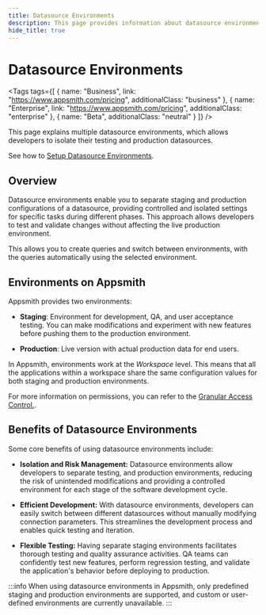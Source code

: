 ```yaml
---
title: Datasource Environments
description: This page provides information about datasource environments in Appsmith.
hide_title: true
---
```


<div className="tag-wrapper">
 <h1> Datasource Environments </h1>

<Tags
tags={[
{ name: "Business", link: "https://www.appsmith.com/pricing", additionalClass: "business" },
{ name: "Enterprise", link: "https://www.appsmith.com/pricing", additionalClass: "enterprise" },
{ name: "Beta", additionalClass: "neutral" }
]}
/>

</div>

This page explains multiple datasource environments, which allows developers to isolate their testing and production datasources.

See how to [Setup Datasource Environments](/connect-data/how-to-guides/setup-datasource-environments).

## Overview

Datasource environments enable you to separate staging and production configurations of a datasource, providing controlled and isolated settings for specific tasks during different phases. This approach allows developers to test and validate changes without affecting the live production environment.

This allows you to create queries and switch between environments, with the queries automatically using the selected environment.

## Environments on Appsmith

Appsmith provides two environments:

- **Staging**: Environment for development, QA, and user acceptance testing. You can make modifications and experiment with new features before pushing them to the production environment.

- **Production**: Live version with actual production data for end users.

In Appsmith, environments work at the _Workspace_ level. This means that all the applications within a workspace share the same configuration values for both staging and production environments.

For more information on permissions, you can refer to the [Granular Access Control.](/advanced-concepts/granular-access-control).

## Benefits of Datasource Environments

Some core benefits of using datasource environments include:

- **Isolation and Risk Management:** Datasource environments allow developers to separate testing, and production environments, reducing the risk of unintended modifications and providing a controlled environment for each stage of the software development cycle.

- **Efficient Development:** With datasource environments, developers can easily switch between different datasources without manually modifying connection parameters. This streamlines the development process and enables quick testing and iteration.

- **Flexible Testing:** Having separate staging environments facilitates thorough testing and quality assurance activities. QA teams can confidently test new features, perform regression testing, and validate the application's behavior before deploying to production.

:::info
When using datasource environments in Appsmith, only predefined staging and production environments are supported, and custom or user-defined environments are currently unavailable.
:::
